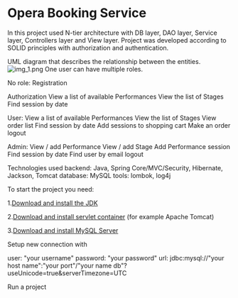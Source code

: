 # Opera Booking Service
In this project used N-tier architecture with DB layer, DAO layer, Service layer, Controllers layer and View layer.
Project was developed according to SOLID principles with authorization and authentication.

UML diagram that describes the relationship between the entities.
 ![img_1.png](https://user-images.githubusercontent.com/75170409/109185591-d3f95800-7798-11eb-984e-2f0e7a06671e.png)
One user can have multiple roles.

No role:
Registration

Authorization
View a list of available Performances
View the list of Stages
Find session by date

User:
View a list of available Performances
View the list of Stages
View order list
Find session by date
Add sessions to shopping cart
Make an order
logout

Admin:
View / add Performance
View / add Stage
Add Performance session
Find session by date
Find user by email
logout

Technologies used
backend: Java, Spring Core/MVC/Security, Hibernate, Jackson, Tomcat
database: MySQL
tools: lombok, log4j

To start the project you need:

1.[Download and install the JDK](https://www.oracle.com/java/technologies/javase-downloads.html,)

2.[Download and install servlet container](https://tomcat.apache.org/download-90.cgi,) (for example Apache Tomcat)

3.[Download and install MySQL Server](https://dev.mysql.com/downloads/)

Setup new connection with

user: "your username"
password: "your password"
url: jdbc:mysql://"your host name":"your port"/"your name db"?useUnicode=true&serverTimezone=UTC

Run a project
